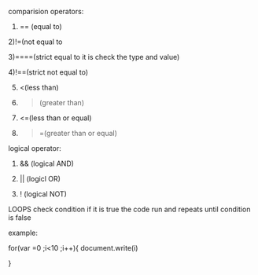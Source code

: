 comparision operators:

1) == (equal to)

2)!=(not equal to

3)====(strict equal to it is check the type and value)

4)!==(strict not equal to)

5) <(less than)

6) > (greater than)

7) <=(less than or equal)

8) >=(greater than or equal)


logical operator:

1) && (logical AND)

2) || (logicl OR)

3) !  (logical NOT)

LOOPS
check condition  if it is true the code run and repeats until condition is false

example:

for(var =0 ;i<10 ;i++){
document.write(i)

}

